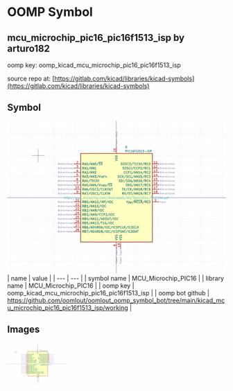# OOMP Symbol  
## mcu_microchip_pic16_pic16f1513_isp  by arturo182  
  
oomp key: oomp_kicad_mcu_microchip_pic16_pic16f1513_isp  
  
source repo at: [https://gitlab.com/kicad/libraries/kicad-symbols](https://gitlab.com/kicad/libraries/kicad-symbols)  
## Symbol  
  
[![working.png](working_600.png)](working.png)  
| name | value | 
| --- | --- | 
| symbol name | MCU_Microchip_PIC16 | 
| library name | MCU_Microchip_PIC16 | 
| oomp key | oomp_kicad_mcu_microchip_pic16_pic16f1513_isp | 
| oomp bot github | https://github.com/oomlout/oomlout_oomp_symbol_bot/tree/main/kicad_mcu_microchip_pic16_pic16f1513_isp/working | 
## Images  
  
[![working.png](working_140.png)](working.png)  
